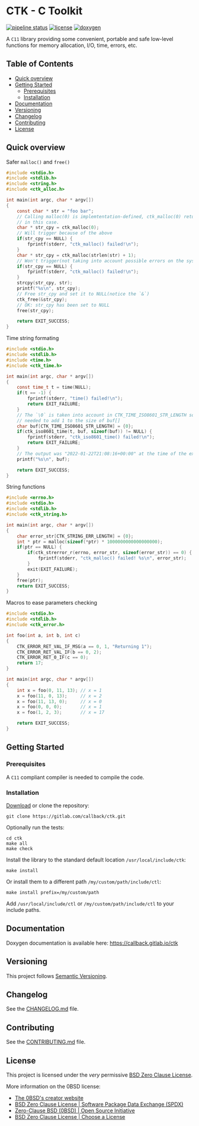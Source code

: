 # CTK - C Toolkit

[![pipeline status](https://gitlab.com/callback/ctl/badges/master/pipeline.svg)](https://gitlab.com/callback/ctk/-/commits/master)
[![license](https://img.shields.io/badge/license-0BSD-blue)](LICENSE)
[![doxygen](https://img.shields.io/badge/doc-doxygen-blue)](https://callback.gitlab.io/ctk)

A `C11` library providing some convenient, portable and safe low-level functions
for memory allocation, I/O, time, errors, etc.

## Table of Contents

- [Quick overview](#quick-overview)
- [Getting Started](#getting-started)
  - [Prerequisites](#prerequisites)
  - [Installation](#installation)
- [Documentation](#documentation)
- [Versioning](#versioning)
- [Changelog](#changelog)
- [Contributing](#contributing)
- [License](#license)

## Quick overview

Safer `malloc()` and `free()`

```c
#include <stdio.h>
#include <stdlib.h>
#include <string.h>
#include <ctk_alloc.h>

int main(int argc, char * argv[])
{
    const char * str = "foo bar";
    // Calling malloc(0) is implemtentation-defined, ctk_malloc(0) return NULL
    // in this case.
    char * str_cpy = ctk_malloc(0);
    // Will trigger because of the above
    if(str_cpy == NULL) {
        fprintf(stderr, "ctk_malloc() failed!\n");
    }
    char * str_cpy = ctk_malloc(strlen(str) + 1);
    // Won't trigger(not taking into account possible errors on the system side)
    if(str_cpy == NULL) {
        fprintf(stderr, "ctk_malloc() failed!\n");
    }
    strcpy(str_cpy, str);
    printf("%s\n", str_cpy);
    // Free str_cpy and set it to NULL(notice the `&`)
    ctk_free(&str_cpy);
    // OK: str_cpy has been set to NULL
    free(str_cpy);

    return EXIT_SUCCESS;
}
```

Time string formating

```c
#include <stdio.h>
#include <stdlib.h>
#include <time.h>
#include <ctk_time.h>

int main(int argc, char * argv[])
{
    const time_t t = time(NULL);
    if(t == -1) {
        fprintf(stderr, "time() failed!\n");
        return EXIT_FAILURE;
    }
    // The `\0` is taken into account in CTK_TIME_ISO8601_STR_LENGTH so it's not
    // needed to add 1 to the size of buf[]
    char buf[CTK_TIME_ISO8601_STR_LENGTH] = {0};
    if(ctk_iso8601_time(t, buf, sizeof(buf)) != NULL) {
        fprintf(stderr, "ctk_iso8601_time() failed!\n");
        return EXIT_FAILURE;
    }
    // The output was "2022-01-22T21:08:16+00:00" at the time of the execution
    printf("%s\n", buf);

    return EXIT_SUCCESS;
}
```

String functions

```c
#include <errno.h>
#include <stdio.h>
#include <stdlib.h>
#include <ctk_string.h>

int main(int argc, char * argv[])
{
    char error_str[CTK_STRING_ERR_LENGTH] = {0};
    int * ptr = malloc(sizeof(*ptr) * 1000000000000000000);
    if(ptr == NULL) {
        if(ctk_strerror_r(errno, error_str, sizeof(error_str)) == 0) {
            fprintf(stderr, "ctk_malloc() failed! %s\n", error_str);
        }
        exit(EXIT_FAILURE);
    }
    free(ptr);
    return EXIT_SUCCESS;
}
```

Macros to ease parameters checking

```c
#include <stdio.h>
#include <stdlib.h>
#include <ctk_error.h>

int foo(int a, int b, int c)
{
    CTK_ERROR_RET_VAL_IF_MSG(a == 0, 1, "Returning 1");
    CTK_ERROR_RET_VAL_IF(b == 0, 2);
    CTK_ERROR_RET_0_IF(c == 0);
    return 17;
}

int main(int argc, char * argv[])
{
    int x = foo(0, 11, 13); // x = 1
    x = foo(11, 0, 13);     // x = 2
    x = foo(11, 13, 0);     // x = 0
    x = foo(0, 0, 0);       // x = 1
    x = foo(1, 2, 3);       // x = 17

    return EXIT_SUCCESS;
}
```

## Getting Started

### Prerequisites

A `C11` compliant compiler is needed to compile the code.

### Installation

[Download](https://gitlab.com/callback/ctk/-/archive/master/ctk-master.zip) or
clone the repository:

```
git clone https://gitlab.com/callback/ctk.git
```

Optionally run the tests:

```
cd ctk
make all
make check
```

Install the library to the standard default location `/usr/local/include/ctk`:

```
make install
```

Or install them to a different path `/my/custom/path/include/ctl`:

```
make install prefix=/my/custom/path
```

Add `/usr/local/include/ctl` or `/my/custom/path/include/ctl` to your include
paths.

## Documentation

Doxygen documentation is available here: <https://callback.gitlab.io/ctk>

## Versioning

This project follows [Semantic Versioning](https://semver.org/spec/v2.0.0.html).

## Changelog

See the [CHANGELOG.md](CHANGELOG.md) file.

## Contributing

See the [CONTRIBUTING.md](CONTRIBUTING.md) file.

## License

This project is licensed under the _very_ permissive [BSD Zero Clause License](LICENSE).

More information on the 0BSD license:

- [The 0BSD's creator website](https://landley.net/toybox/license.html)
- [BSD Zero Clause License | Software Package Data Exchange (SPDX)](https://spdx.org/licenses/0BSD.html)
- [Zero-Clause BSD (0BSD) | Open Source Initiative](https://opensource.org/licenses/0BSD)
- [BSD Zero Clause License | Choose a License](https://choosealicense.com/licenses/0bsd/)
